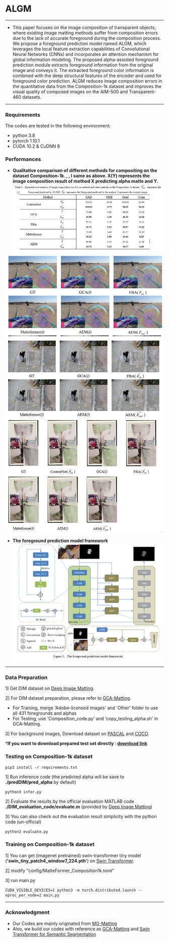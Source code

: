 # ALGM

---

- This paper focuses on the image composition of transparent objects, where existing image matting methods suffer from composition errors due to the lack of accurate foreground during the composition process. We propose a foreground prediction model named ALGM, which leverages the local feature extraction capabilities of Convolutional Neural Networks (CNNs) and incorporates an attention mechanism for global information modeling. The proposed alpha-assisted foreground prediction module extracts foreground information from the original image and conveys it. The extracted foreground color information is combined with the deep structural features of the encoder and used for foreground color prediction. ALGM reduces image composition errors in the quantitative data from the Composition-1k dataset and improves the visual quality of composed images on the AIM-500 and Transparent-460 datasets.

---

### Requirements
The codes are tested in the following environment:
- python 3.8
- pytorch 1.10.1
- CUDA 10.2 & CuDNN 8

### Performances

- **Qualitative comparison of different methods for compositing on the dataset Composition-1k.  ,  , I same as above. X(Y) represents the image composition result of method X predicting alpha matte and Y.**
![Exp](https://github.com/SunLi2/ALGM2/blob/master/assets/Table1.png)


![Exp](https://github.com/SunLi2/ALGM2/blob/master/assets/compare1.png)
![Exp](https://github.com/SunLi2/ALGM2/blob/master/assets/compare2.png)
![Exp](https://github.com/SunLi2/ALGM2/blob/master/assets/compare3.png)

- **The foreground prediction model framework**
![Exp](https://github.com/SunLi2/ALGM2/blob/master/assets/pic1.png)

---

### Data Preparation
1] Get DIM dataset on [Deep Image Matting](https://sites.google.com/view/deepimagematting).

2] For DIM dataset preparation, please refer to [GCA-Matting](https://github.com/Yaoyi-Li/GCA-Matting).
- For Training, merge 'Adobe-licensed images' and 'Other' folder to use all 431 foregrounds and alphas
- For Testing, use 'Composition_code.py' and 'copy_testing_alpha.sh' in GCA-Matting.

3] For background images, Download dataset on [PASCAL](http://host.robots.ox.ac.uk/pascal/VOC/) and [COCO](https://cocodataset.org/#home).

***If you want to download prepared test set directly : [download link](https://drive.google.com/file/d/1fS-uh2Fi0APygd0NPjqfT7jCwUu_a_Xu/view?usp=sharing)** 

### Testing on Composition-1k dataset
```
pip3 install -r requirements.txt
```

1] Run inference code (the predicted alpha will be save to **./predDIM/pred_alpha** by default)

```
python3 infer.py
```

2] Evaluate the results by the official evaluation MATLAB code **./DIM_evaluation_code/evaluate.m** (provided by [Deep Image Matting](https://sites.google.com/view/deepimagematting))

3] You can also check out the evaluation result simplicity with the python code (un-official) 
```
python3 evaluate.py
```

### Training on Composition-1k dataset
1] You can get (imagenet pretrained) swin-transformer tiny model (**'swin_tiny_patch4_window7_224.pth'**) on [Swin Transformer](https://github.com/microsoft/Swin-Transformer).

2] modify "config/MatteFormer_Composition1k.toml"

3] run main.py
```
CUDA_VISIBLE_DEVICES=1 python3 -m torch.distributed.launch --nproc_per_node=2 main.py
```

---


### Acknowledgment
- Our Codes are mainly originated from [MG-Matting](https://github.com/yucornetto/MGMatting)
- Also, we build our codes with reference as [GCA-Matting](https://github.com/Yaoyi-Li/GCA-Matting) and [Swin Transformer for Semantic Segmentation](https://github.com/SwinTransformer/Swin-Transformer-Semantic-Segmentation)


